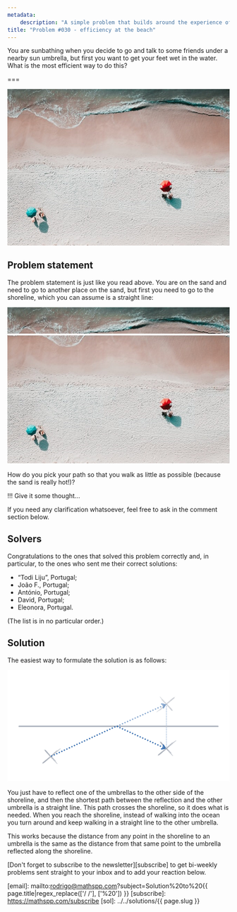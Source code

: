 ```yaml
---
metadata:
    description: "A simple problem that builds around the experience of sunbathing in a beach."
title: "Problem #030 - efficiency at the beach"
---
```


You are sunbathing when you decide to go and talk to some friends
under a nearby sun umbrella, but first you want to get your
feet wet in the water.
What is the most efficient way to do this?

===

![](thumbnail.png "Edited version of Alex Perez's photo on Unsplash")


## Problem statement

The problem statement is just like you read above.
You are on the sand and need to go to another place on the sand,
but first you need to go to the shoreline, which you can assume
is a straight line:

![](_straight_shoreline.png "Shoreline represented as a straight line")

How do you pick your path so that you walk as little as possible
(because the sand is really hot!)?

!!! Give it some thought...

If you need any clarification whatsoever, feel free to ask in the comment section below.


## Solvers

Congratulations to the ones that solved this problem correctly and, in particular, to the ones
who sent me their correct solutions:

 - “Todi Liju”, Portugal;
 - João F., Portugal;
 - António, Portugal;
 - David, Portugal;
 - Eleonora, Portugal.

(The list is in no particular order.)


## Solution

The easiest way to formulate the solution is as follows:

![](_solution.webp "Find the line that connects one umbrella to the reflection of the other.")


You just have to reflect one of the umbrellas to the other side of the shoreline,
and then the shortest path between the reflection and the other umbrella is a straight
line.
This path crosses the shoreline, so it does what is needed.
When you reach the shoreline, instead of walking into the ocean you turn around
and keep walking in a straight line to the other umbrella.

This works because the distance from any point in the shoreline to an umbrella
is the same as the distance from that same point to the umbrella reflected along
the shoreline.


[Don't forget to subscribe to the newsletter][subscribe] to get bi-weekly
problems sent straight to your inbox and to add your reaction below.

[email]: mailto:rodrigo@mathspp.com?subject=Solution%20to%20{{ page.title|regex_replace(['/ /'], ['%20']) }}
[subscribe]: https://mathspp.com/subscribe
[sol]: ../../solutions/{{ page.slug }}

